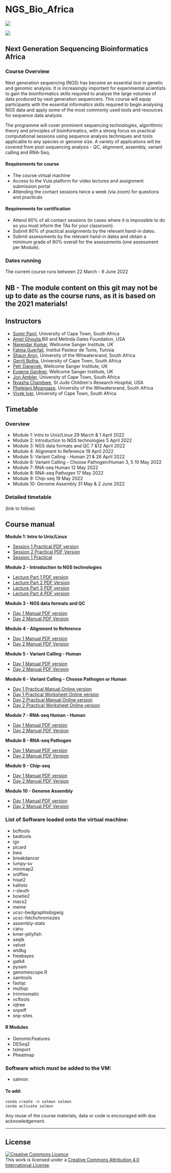 # NGS_Bio_Africa
 ![](https://www.h3abionet.org/images/logos/LOGO-HEADER.png)

 ![](https://coursesandconferences.wellcomeconnectingscience.org/wp-content/themes/wcc_courses_and_conferences/dist/assets/svg/logo.svg) 


## Next Generation Sequencing Bioinformatics Africa

### Course Overview
Next generation sequencing (NGS) has become an essential tool in genetic and genomic analysis. It is increasingly important for experimental scientists to gain the bioinformatics skills required to analyse the large volumes of data produced by next generation sequencers. This course will equip participants with the essential informatics skills required to begin analysing NGS data and apply some of the most commonly used tools and resources for sequence data analysis.

The programme will cover prominent sequencing technologies, algorithmic theory and principles of bioinformatics, with a strong focus on practical computational sessions using sequence analysis techniques and tools applicable to any species or genome size. A variety of applications will be covered from post-sequencing analysis - QC, alignment, assembly, variant calling and RNA-Seq.

#### Requirements for course
* The course virtual machine
* Access to the Vula platform for video lectures and assignment submission portal
* Attending the contact sessions twice a week (via zoom) for questions and practicals

#### Requirements for certification
* Attend 80% of all contact sessions (in cases where it is impossible to do so you must inform the TAs for your classroom).
* Submit 80% of practical assignments by the relevant hand-in dates.
* Submit assessments by the relevant hand-in dates and obtain a minimum grade of 60% overall for the assessments (one assessment per Module).



### Dates running
The current course runs between 22 March - 9 June 2022

## NB - The module content on this git may not be up to date as the course runs, as it is based on the 2021 materials!

## Instructors
- [Sumir Panji](), University of Cape Town, South Africa
- [Amel Ghouila](),Bill and Melinda Gates Foundation, USA
- [Narendar Kumar](), Wellcome Sanger Institute, UK
- [Fatma Guerfali](), Institut Pasteur de Tunis, Tunisia
- [Shaun Aron](), University of the Witwatersrand, South Africa
- [Gerrit Botha](), University of Cape Town, South Africa
- [Petr Danecek](), Wellcome Sanger Institute, UK
- [Eugene Gardner](), Wellcome Sanger Institute, UK
- [Jon Ambler](), University of Cape Town, South Africa
- [Nyasha Chambwe](), St Jude Children's Research Hospital, USA
- [Phelelani Mpangase](), University of the Witwatersrand, South Africa
- [Vivek Iyer](), University of Cape Town, South Africa




## Timetable
### Overview

- Module 1: Intro to Unix/Linux 29 March & 1 April 2022
- Module 2: Introduction to NGS technologies 5 April 2022
- Module 3: NGS data formats and QC 7 &12 April 2022
- Module 4: Alignment to Reference 19 April 2022
- Module 5: Variant Calling - Human 21 & 26 April 2022
- Module 6: Variant Calling - Choose Pathogen/Human 3, 5 10 May 2022
- Module 7: RNA-seq Human 12 May 2022
- Module 8: RNA-seq Pathogen 17 May 2022
- Module 9: Chip-seq 19 May 2022
- Module 10: Genome Assembly 31 May & 2 June 2022

### Detailed timetable
(link to follow)

## Course manual

**Module 1: Intro to Unix/Linux**  
   - [Session 1 Practical PDF version](Modules/Module_1_Intro_to_linux/Linux_session_1/Assignment/Assignement_Linux_Practical_exercises.pdf)  
   - [Session 2 Practical PDF Version](Modules/Module_1_Intro_to_linux/Linux_Session_2/unix_session_2_files_student_practical_TA_practical_and_assessment/unix_session_2_students_practical_sheet.pdf)
   - [Session 1 Practical ](Modules/Module_1_Intro_to_linux/Linux_session_1/Assignment/Assignment_Practical_excercises_MD.md)
     
  
**Module 2 - Introduction to NGS technologies**  
  - [Lecture Part 1 PDF version](Modules/Module_2_Introduction_to_NGS_Technologies/Module2_Part1_Intro_to_NGS_Sequencing_and_Technologies.pdf)
  - [Lecture Part 2 PDF Version](Modules/Module_2_Introduction_to_NGS_Technologies/Module2_Part2_Introduction_to_NGS-IlluminaSequencing.pdf)
  - [Lecture Part 3 PDF version](Modules/Module_2_Introduction_to_NGS_Technologies/Module2_Part3_Introduction_to_NGS-IlluminaSequencing.pdf)
  - [Lecture Part 4 PDF version](Modules/Module_2_Introduction_to_NGS_Technologies/Module2_Part4_Experimental_Design.pdf)

**Module 3 - NGS data formats and QC**  
  - [Day 1 Manual PDF version]()
  - [Day 2 Manual PDF Version]()


**Module 4 - Alignment to Reference**  
  - [Day 1 Manual PDF version]()
  - [Day 2 Manual PDF Version]()


**Module 5 - Variant Calling - Human**  
  - [Day 1 Manual PDF version]()
  - [Day 2 Manual PDF Version]()

  
**Module 6 - Variant Calling - Choose Pathogen or Human**  
  - [Day 1 Practical Manual Online version](Modules/Module_6_Pathogen_Variant_Calling/Day1/Module6_Day1_practical_exercises.md)
  - [Day 1 Practical Worksheet Online version](Modules/Module_6_Pathogen_Variant_Calling/Day1/Module6_Day1_practical_assignment_worksheet.md)
  - [Day 2 Practical Manual Online version](Modules/Module_6_Pathogen_Variant_Calling/Day2/Module6_Day2_practical_assignment_exercises.md)
  - [Day 2 Practical Worksheet Online version](Modules/Module_6_Pathogen_Variant_Calling/Day1/Module6_Day1_practical_assignment_worksheet.md)


**Module 7 - RNA-seq Human  - Human**  
  - [Day 1 Manual PDF version]()
  - [Day 2 Manual PDF Version]()

**Module 8 - RNA-seq Pathogen**  
  - [Day 1 Manual PDF version]()
  - [Day 2 Manual PDF Version]()

**Module 9 - Chip-seq**  
  - [Day 1 Manual PDF version]()
  - [Day 2 Manual PDF Version]()

**Module 10 - Genome Assembly**  
  - [Day 1 Manual PDF version]()
  - [Day 2 Manual PDF Version]()



### List of Software loaded onto the virtual machine:
* bcftools
* bedtools
* igv
* picard
* bwa
* breakdancer
* lumpy-sv
* minimap2
* sniffles
* hisat2
* kallisto
* r-sleuth
* bowtie2
* macs2
* meme
* ucsc-bedgraphtobigwig
* ucsc-fetchchromsizes
* assembly-stats
* canu
* kmer-jellyfish
* seqtk
* velvet
* wtdbg
* freebayes
* gatk4
* pysam
* genomescope.R
* samtools
* fastqc
* multiqc
* trimmomatic
* vcftools
* iqtree
* snpeff
* snp-sites

#### R Modules
* GenomicFeatures
* DESeq2
* tximport
* Pheatmap

### Software which must be added to the VM:
* salmon
 #### To add:
 ```
 conda create -n salmon salmon
 conda activate salmon 
 ```

Any reuse of the course materials, data or code is encouraged with due acknowledgement.

******
## License
<a rel="license" href="http://creativecommons.org/licenses/by/4.0/"><img alt="Creative Commons Licence" style="border-width:0" src="https://i.creativecommons.org/l/by/4.0/88x31.png" /></a><br />This work is licensed under a <a rel="license" href="http://creativecommons.org/licenses/by/4.0/">Creative Commons Attribution 4.0 International License</a>.
